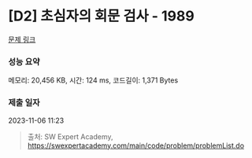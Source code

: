 # [D2] 초심자의 회문 검사 - 1989 

[문제 링크](https://swexpertacademy.com/main/code/problem/problemDetail.do?contestProbId=AV5PyTLqAf4DFAUq) 

### 성능 요약

메모리: 20,456 KB, 시간: 124 ms, 코드길이: 1,371 Bytes

### 제출 일자

2023-11-06 11:23



> 출처: SW Expert Academy, https://swexpertacademy.com/main/code/problem/problemList.do
